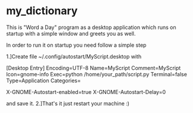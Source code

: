 # my_dictionary
This is "Word a Day" program as a desktop application which runs on startup with a simple window and greets you as well.

In order to run it on startup you need follow a simple step

1.]Create file ~/.config/autostart/MyScript.desktop with

[Desktop Entry]
Encoding=UTF-8
Name=MyScript
Comment=MyScript
Icon=gnome-info
Exec=python /home/your_path/script.py
Terminal=false
Type=Application
Categories=

X-GNOME-Autostart-enabled=true
X-GNOME-Autostart-Delay=0


and save it.
2.]That's it just restart your machine :)
